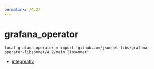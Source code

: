 ```yaml
---
permalink: /4.2/
---
```


# grafana_operator

```jsonnet
local grafana_operator = import "github.com/jsonnet-libs/grafana-operator-libsonnet/4.2/main.libsonnet"
```



* [integreatly](integreatly/index.md)